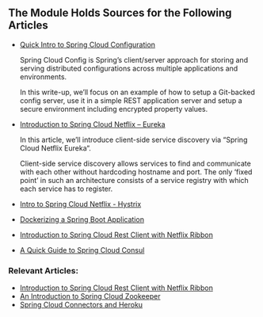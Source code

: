 ## The Module Holds Sources for the Following Articles

- [Quick Intro to Spring Cloud Configuration](http://www.baeldung.com/spring-cloud-configuration)

   Spring Cloud Config is Spring’s client/server approach for storing and serving distributed configurations across multiple applications and environments.

   In this write-up, we’ll focus on an example of how to setup a Git-backed config server, use it in a simple REST application server and setup a secure environment including encrypted property values.

- [Introduction to Spring Cloud Netflix – Eureka](http://www.baeldung.com/spring-cloud-netflix-eureka)

  In this article, we’ll introduce client-side service discovery via “Spring Cloud Netflix Eureka“.

  Client-side service discovery allows services to find and communicate with each other without hardcoding hostname and port. The only ‘fixed point’ in such an architecture consists of a service registry with which each service has to register.

- [Intro to Spring Cloud Netflix - Hystrix](http://www.baeldung.com/spring-cloud-netflix-hystrix)
- [Dockerizing a Spring Boot Application](http://www.baeldung.com/dockerizing-spring-boot-application)
- [Introduction to Spring Cloud Rest Client with Netflix Ribbon](http://www.baeldung.com/spring-cloud-rest-client-with-netflix-ribbon)
- [A Quick Guide to Spring Cloud Consul](http://www.baeldung.com/spring-cloud-consul)

### Relevant Articles:
- [Introduction to Spring Cloud Rest Client with Netflix Ribbon](http://www.baeldung.com/spring-cloud-rest-client-with-netflix-ribbon)
- [An Introduction to Spring Cloud Zookeeper](http://www.baeldung.com/spring-cloud-zookeeper)
- [Spring Cloud Connectors and Heroku](http://www.baeldung.com/spring-cloud-heroku)

